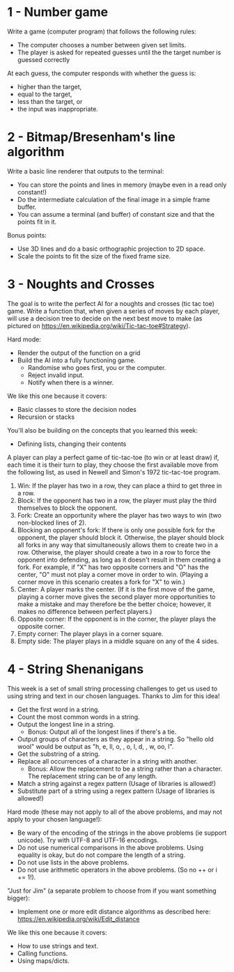 # 1 - Number game

Write a game (computer program) that follows the following rules:

- The computer chooses a number between given set limits.
- The player is asked for repeated guesses until the the target number is guessed correctly

At each guess, the computer responds with whether the guess is:

- higher than the target,
- equal to the target,
- less than the target, or
- the input was inappropriate.

# 2 - Bitmap/Bresenham's line algorithm

Write a basic line renderer that outputs to the terminal:

- You can store the points and lines in memory (maybe even in a read only constant!)
- Do the intermediate calculation of the final image in a simple frame buffer.
- You can assume a terminal (and buffer) of constant size and that the points fit in it.

Bonus points:

- Use 3D lines and do a basic orthographic projection to 2D space.
- Scale the points to fit the size of the fixed frame size.

# 3 - Noughts and Crosses

The goal is to write the perfect AI for a noughts and crosses (tic tac toe) game.
Write a function that, when given a series of moves by each player, will use a decision tree to decide on the next best move to make (as pictured on https://en.wikipedia.org/wiki/Tic-tac-toe#Strategy).

Hard mode:

- Render the output of the function on a grid
- Build the AI into a fully functioning game.
  - Randomise who goes first, you or the computer.
  - Reject invalid input.
  - Notify when there is a winner.

We like this one because it covers:

- Basic classes to store the decision nodes
- Recursion or stacks

You'll also be building on the concepts that you learned this week:

- Defining lists, changing their contents

A player can play a perfect game of tic-tac-toe (to win or at least draw) if, each time it is their turn to play, they choose the first available move from the following list, as used in Newell and Simon's 1972 tic-tac-toe program.

1. Win: If the player has two in a row, they can place a third to get three in a row.
2. Block: If the opponent has two in a row, the player must play the third themselves to block the opponent.
3. Fork: Create an opportunity where the player has two ways to win (two non-blocked lines of 2).
4. Blocking an opponent's fork: If there is only one possible fork for the opponent, the player should block it. Otherwise, the player should block all forks in any way that simultaneously allows them to create two in a row. Otherwise, the player should create a two in a row to force the opponent into defending, as long as it doesn't result in them creating a fork. For example, if "X" has two opposite corners and "O" has the center, "O" must not play a corner move in order to win. (Playing a corner move in this scenario creates a fork for "X" to win.)
5. Center: A player marks the center. (If it is the first move of the game, playing a corner move gives the second player more opportunities to make a mistake and may therefore be the better choice; however, it makes no difference between perfect players.)
6. Opposite corner: If the opponent is in the corner, the player plays the opposite corner.
7. Empty corner: The player plays in a corner square.
8. Empty side: The player plays in a middle square on any of the 4 sides.

# 4 - String Shenanigans

This week is a set of small string processing challenges to get us used to using string and text in our chosen languages. Thanks to Jim for this idea!
* Get the first word in a string.
* Count the most common words in a string.
* Output the longest line in a string.
  * Bonus: Output all of the longest lines if there's a tie.
* Output groups of characters as they appear in a string. So "hello old wool" would be output as "h, e, ll, o, , o, l, d, , w, oo, l".
* Get the substring of a string.
* Replace all occurrences of a character in a string with another.
  * Bonus: Allow the replacement to be a string rather than a character. The replacement string can be of any length.
* Match a string against a regex pattern (Usage of libraries is allowed!)
* Substitute part of a string using a regex pattern (Usage of libraries is allowed!)

Hard mode (these may not apply to all of the above problems, and may not apply to your chosen language!):
* Be wary of the encoding of the strings in the above problems (ie support unicode). Try with UTF-8 and UTF-16 encodings.
* Do not use numerical comparisons in the above problems. Using equality is okay, but do not compare the length of a string.
* Do not use lists in the above problems.
* Do not use arithmetic operators in the above problems. (So no ++ or i += 1!).

"Just for Jim" (a separate problem to choose from if you want something bigger): 
* Implement one or more edit distance algorithms as described here: https://en.wikipedia.org/wiki/Edit_distance

We like this one because it covers:
* How to use strings and text.
* Calling functions.
* Using maps/dicts.